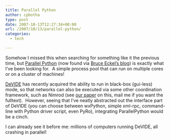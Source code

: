 ```yaml
---
title: Parallel Python
author: cpbotha
type: post
date: 2007-10-13T12:27:34+00:00
url: /2007/10/13/parallel-python/
categories:
  - tech

---
```

Somehow I missed this when searching for something like it the previous time, but [Parallel Python][1] (now found via [Bruce Eckel’s blog][2]) is exactly what I’ve been looking for.  A simple process pool that can run on multiple cores or on a cluster of machines!

[DeVIDE][3] has recently acquired the ability to run in black-box (gui-less) mode, so that networks can also be executed via some other coordination framework, such as Nimrod (see [our paper][4] on this, mail me if you want the fulltext).  However, seeing that I’ve neatly abstracted out the interface part of DeVIDE (you can choose between wxPython, simple xml-rpc, command-line with Python driver script, even PyRo), integrating ParallelPython would be a cinch.

I can already see it before me: millions of computers running DeVIDE, all crashing in parallel!

 [1]: http://www.parallelpython.com/ "Parallel Python website"
 [2]: http://www.artima.com/weblogs/index.jsp?blogger=beckel "Bruce Eckel's blog"
 [3]: http://visualisation.tudelft.nl/Projects/DeVIDE "DeVIDE website"
 [4]: http://csdl2.computer.org/persagen/DLAbsToc.jsp?resourcePath=/dl/proceedings/&toc=comp/proceedings/cbms/2007/2905/00/2905toc.xml&DOI=10.1109/CBMS.2007.87 "Link to DeVIDE / blackbox paper at computer.org"

